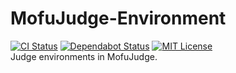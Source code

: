 # MofuJudge-Environment
[![CI Status](https://github.com/ciffelia/MofuJudge-Environment/workflows/CI/badge.svg?branch=master)](https://github.com/ciffelia/MofuJudge-Environment/actions?query=workflow%3ACI+branch%3Amaster)
[![Dependabot Status](https://api.dependabot.com/badges/status?host=github&repo=ciffelia/MofuJudge-Environment)](https://dependabot.com)
[![MIT License](https://img.shields.io/badge/license-MIT-brightgreen.svg?style=flat)](LICENSE)  
Judge environments in MofuJudge.

